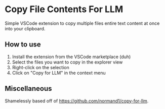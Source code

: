 # Copy File Contents For LLM

Simple VSCode extension to copy multiple files entire text content at once into your clipboard.

## How to use

1. Install the extension from the VSCode marketplace (duh)
2. Select the files you want to copy in the explorer view
3. Right-click on the selection
4. Click on "Copy for LLM" in the context menu

## Miscellaneous

Shamelessly based off of <https://github.com/normand1/copy-for-llm>.
